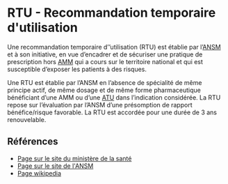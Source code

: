 # RTU - Recommandation temporaire d'utilisation
<!-- SPDX-License-Identifier: MPL-2.0 -->

Une recommandation temporaire d’’utilisation (RTU) est établie par l’[ANSM](ANSM.md) et à son initiative, en vue d’encadrer et de sécuriser une pratique de prescription hors [AMM](AMM.md) qui a cours sur le territoire national et qui est susceptible d’exposer les patients à des risques. 

Une RTU est établie par l’ANSM en l’absence de spécialité de même principe actif, de même dosage et de même forme pharmaceutique bénéficiant d’une AMM ou d’une [ATU](ATU.md) dans l’indication considérée. 
La RTU repose sur l’évaluation par l’ANSM d’une présomption de rapport bénéfice/risque favorable. 
La RTU est accordée pour une durée de 3 ans renouvelable.

## Références

- [Page sur le site du ministère de la santé](https://solidarites-sante.gouv.fr/soins-et-maladies/medicaments/professionnels-de-sante/autorisation-de-mise-sur-le-marche/article/recommandations-temporaires-d-utilisation-rtu)
- [Page sur le site de l'ANSM](https://www.ansm.sante.fr/Activites/Recommandations-Temporaires-d-Utilisation-RTU/Les-Recommandations-Temporaires-d-Utilisation-Principes-generaux/(offset)/0)
- [Page wikipedia](https://fr.wikipedia.org/wiki/Recommandation_temporaire_d%E2%80%99utilisation)
